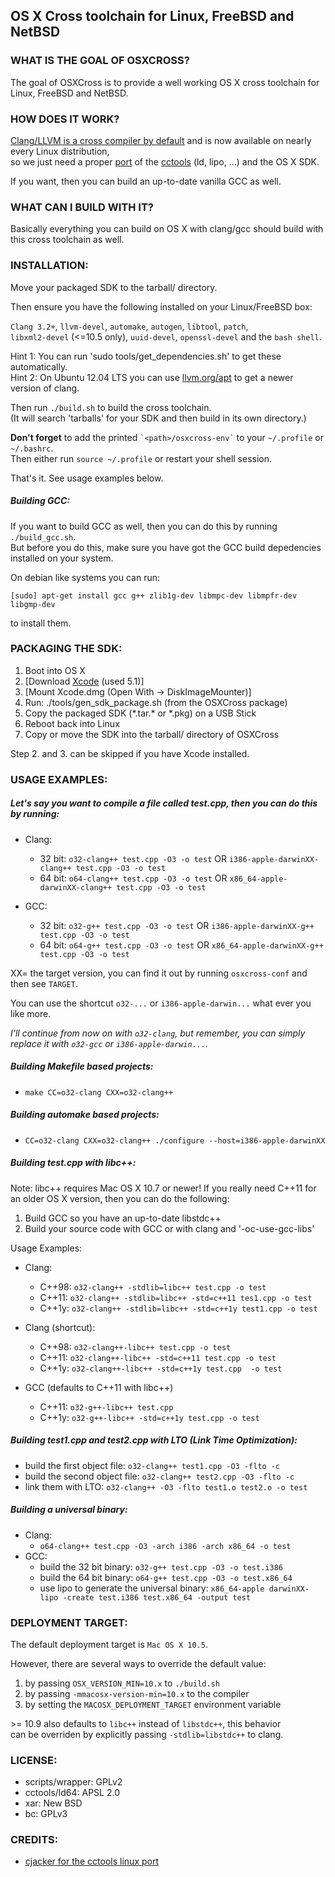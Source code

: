 ## OS X Cross toolchain for Linux, FreeBSD and NetBSD ##

### WHAT IS THE GOAL OF OSXCROSS? ###

The goal of OSXCross is to provide a well working OS X cross toolchain for Linux, FreeBSD and NetBSD.

### HOW DOES IT WORK? ###

[Clang/LLVM is a cross compiler by default](http://clang.llvm.org/docs/CrossCompilation.html)
and is now available on nearly every Linux distribution,  
so we just need a proper
[port](https://github.com/tpoechtrager/cctools-port)
of the [cctools](http://www.opensource.apple.com/tarballs/cctools) (ld, lipo, ...) and the OS X SDK.

If you want, then you can build an up-to-date vanilla GCC as well.

### WHAT CAN I BUILD WITH IT? ###

Basically everything you can build on OS X with clang/gcc should build with this cross toolchain as well.

### INSTALLATION: ###

Move your packaged SDK to the tarball/ directory.

Then ensure you have the following installed on your Linux/FreeBSD box:

`Clang 3.2+`, `llvm-devel`, `automake`, `autogen`, `libtool`, `patch`,  
`libxml2-devel` (<=10.5 only), `uuid-devel`, `openssl-devel` and the `bash shell`.

Hint 1: You can run 'sudo tools/get_dependencies.sh' to get these automatically.  
Hint 2: On Ubuntu 12.04 LTS you can use [llvm.org/apt](http://llvm.org/apt) to get a newer version of clang.

Then run `./build.sh` to build the cross toolchain.  
(It will search 'tarballs' for your SDK and then build in its own directory.)

**Don't forget** to add the printed `` `<path>/osxcross-env` `` to your `~/.profile` or `~/.bashrc`.  
Then either run `source ~/.profile` or restart your shell session.

That's it. See usage examples below.

##### Building GCC: #####

If you want to build GCC as well, then you can do this by running `./build_gcc.sh`.  
But before you do this, make sure you have got the GCC build depedencies installed on your system.  

On debian like systems you can run:

`[sudo] apt-get install gcc g++ zlib1g-dev libmpc-dev libmpfr-dev libgmp-dev`  

to install them.

### PACKAGING THE SDK: ###

1. Boot into OS X
2. [Download [Xcode](https://developer.apple.com/downloads/index.action?name=Xcode) (used 5.1)]
3. [Mount Xcode.dmg (Open With -> DiskImageMounter)]
4. Run: ./tools/gen_sdk_package.sh (from the OSXCross package)
5. Copy the packaged SDK (\*.tar.\* or \*.pkg) on a USB Stick
6. Reboot back into Linux
7. Copy or move the SDK into the tarball/ directory of OSXCross

Step 2. and 3. can be skipped if you have Xcode installed.

### USAGE EXAMPLES: ###

##### Let's say you want to compile a file called test.cpp, then you can do this by running: #####

* Clang:

  * 32 bit:  `o32-clang++ test.cpp -O3 -o test`   OR   `i386-apple-darwinXX-clang++ test.cpp -O3 -o test`
  * 64 bit:  `o64-clang++ test.cpp -O3 -o test`   OR   `x86_64-apple-darwinXX-clang++ test.cpp -O3 -o test`

* GCC:

  * 32 bit:  `o32-g++ test.cpp -O3 -o test`  OR   `i386-apple-darwinXX-g++ test.cpp -O3 -o test`
  * 64 bit:  `o64-g++ test.cpp -O3 -o test`   OR   `x86_64-apple-darwinXX-g++ test.cpp -O3 -o test`

XX= the target version, you can find it out by running  `osxcross-conf`  and then see `TARGET`.

You can use the shortcut `o32-...` or `i386-apple-darwin...` what ever you like more.

*I'll continue from now on with `o32-clang`, but remember,
 you can simply replace it with `o32-gcc` or `i386-apple-darwin...`.*

##### Building Makefile based projects: #####

  * `make CC=o32-clang CXX=o32-clang++`

##### Building automake based projects: #####

  * `CC=o32-clang CXX=o32-clang++ ./configure --host=i386-apple-darwinXX`

##### Building test.cpp with libc++: #####

Note: libc++ requires Mac OS X 10.7 or newer! If you really need C++11 for  
an older OS X version, then you can do the following:

1. Build GCC so you have an up-to-date libstdc++
2. Build your source code with GCC or with clang and '-oc-use-gcc-libs'

Usage Examples:

* Clang:

  * C++98: `o32-clang++ -stdlib=libc++ test.cpp -o test`
  * C++11: `o32-clang++ -stdlib=libc++ -std=c++11 tes1.cpp -o test`
  * C++1y: `o32-clang++ -stdlib=libc++ -std=c++1y test1.cpp -o test`  

* Clang (shortcut):

  * C++98: `o32-clang++-libc++ test.cpp -o test`
  * C++11: `o32-clang++-libc++ -std=c++11 test.cpp -o test`
  * C++1y: `o32-clang++-libc++ -std=c++1y test.cpp  -o test`

* GCC (defaults to C++11 with libc++)

  * C++11: `o32-g++-libc++ test.cpp`
  * C++1y: `o32-g++-libc++ -std=c++1y test.cpp -o test`

##### Building test1.cpp and test2.cpp with LTO (Link Time Optimization): #####

  * build the first object file: `o32-clang++ test1.cpp -O3 -flto -c`
  * build the second object file: `o32-clang++ test2.cpp -O3 -flto -c`
  * link them with LTO: `o32-clang++ -O3 -flto test1.o test2.o -o test`

##### Building a universal binary: #####

* Clang:
  * `o64-clang++ test.cpp -O3 -arch i386 -arch x86_64 -o test`
* GCC:
  * build the 32 bit binary: `o32-g++ test.cpp -O3 -o test.i386`
  * build the 64 bit binary: `o64-g++ test.cpp -O3 -o test.x86_64`
  * use lipo to generate the universal binary: `x86_64-apple darwinXX-lipo -create test.i386 test.x86_64 -output test`

### DEPLOYMENT TARGET: ###

The default deployment target is `Mac OS X 10.5`.

However, there are several ways to override the default value:

1. by passing `OSX_VERSION_MIN=10.x` to `./build.sh`
2. by passing `-mmacosx-version-min=10.x` to the compiler
3. by setting the `MACOSX_DEPLOYMENT_TARGET` environment variable

\>= 10.9 also defaults to `libc++` instead of `libstdc++`, this behavior  
can be overriden by explicitly passing `-stdlib=libstdc++` to clang.

### LICENSE: ####
  * scripts/wrapper: GPLv2
  * cctools/ld64: APSL 2.0
  * xar: New BSD
  * bc: GPLv3


### CREDITS: ####
 * [cjacker for the cctools linux port](https://code.google.com/p/ios-toolchain-based-on-clang-for-linux/source/browse/#svn%2Ftrunk%2Fcctools-porting%2Fpatches)
